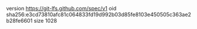 version https://git-lfs.github.com/spec/v1
oid sha256:e3cd73810afc81c064833fd19d992b03d85fe8103e450505c363ae2b28fe6601
size 1028
